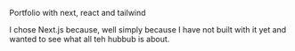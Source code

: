 Portfolio with next, react and tailwind


I chose Next.js  because, well simply because I have not built with it yet and wanted to see what all teh hubbub is about.
